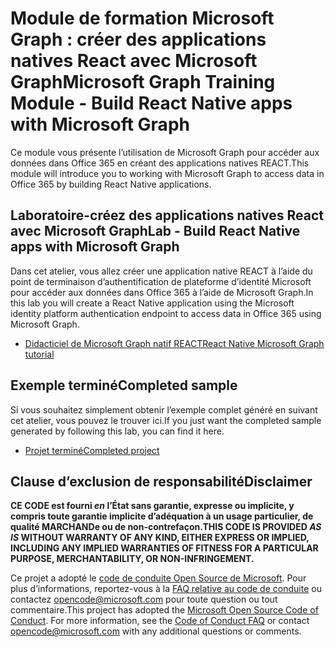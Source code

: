 # <a name="microsoft-graph-training-module---build-react-native-apps-with-microsoft-graph"></a><span data-ttu-id="36e67-101">Module de formation Microsoft Graph : créer des applications natives React avec Microsoft Graph</span><span class="sxs-lookup"><span data-stu-id="36e67-101">Microsoft Graph Training Module - Build React Native apps with Microsoft Graph</span></span>

<span data-ttu-id="36e67-102">Ce module vous présente l’utilisation de Microsoft Graph pour accéder aux données dans Office 365 en créant des applications natives REACT.</span><span class="sxs-lookup"><span data-stu-id="36e67-102">This module will introduce you to working with Microsoft Graph to access data in Office 365 by building React Native applications.</span></span>

## <a name="lab---build-react-native-apps-with-microsoft-graph"></a><span data-ttu-id="36e67-103">Laboratoire-créez des applications natives React avec Microsoft Graph</span><span class="sxs-lookup"><span data-stu-id="36e67-103">Lab - Build React Native apps with Microsoft Graph</span></span>

<span data-ttu-id="36e67-104">Dans cet atelier, vous allez créer une application native REACT à l’aide du point de terminaison d’authentification de plateforme d’identité Microsoft pour accéder aux données dans Office 365 à l’aide de Microsoft Graph.</span><span class="sxs-lookup"><span data-stu-id="36e67-104">In this lab you will create a React Native application using the Microsoft identity platform authentication endpoint to access data in Office 365 using Microsoft Graph.</span></span>

- [<span data-ttu-id="36e67-105">Didacticiel de Microsoft Graph natif REACT</span><span class="sxs-lookup"><span data-stu-id="36e67-105">React Native Microsoft Graph tutorial</span></span>](https://docs.microsoft.com/graph/tutorials/react-native)

## <a name="completed-sample"></a><span data-ttu-id="36e67-106">Exemple terminé</span><span class="sxs-lookup"><span data-stu-id="36e67-106">Completed sample</span></span>

<span data-ttu-id="36e67-107">Si vous souhaitez simplement obtenir l’exemple complet généré en suivant cet atelier, vous pouvez le trouver ici.</span><span class="sxs-lookup"><span data-stu-id="36e67-107">If you just want the completed sample generated by following this lab, you can find it here.</span></span>

- [<span data-ttu-id="36e67-108">Projet terminé</span><span class="sxs-lookup"><span data-stu-id="36e67-108">Completed project</span></span>](./demo)

## <a name="disclaimer"></a><span data-ttu-id="36e67-109">Clause d’exclusion de responsabilité</span><span class="sxs-lookup"><span data-stu-id="36e67-109">Disclaimer</span></span>

<span data-ttu-id="36e67-110">**CE CODE est fourni *en* l’État sans garantie, expresse ou implicite, y compris toute garantie implicite d’adéquation à un usage particulier, de qualité MARCHANDe ou de non-contrefaçon.**</span><span class="sxs-lookup"><span data-stu-id="36e67-110">**THIS CODE IS PROVIDED *AS IS* WITHOUT WARRANTY OF ANY KIND, EITHER EXPRESS OR IMPLIED, INCLUDING ANY IMPLIED WARRANTIES OF FITNESS FOR A PARTICULAR PURPOSE, MERCHANTABILITY, OR NON-INFRINGEMENT.**</span></span>

<span data-ttu-id="36e67-p101">Ce projet a adopté le [code de conduite Open Source de Microsoft](https://opensource.microsoft.com/codeofconduct/). Pour plus d’informations, reportez-vous à la [FAQ relative au code de conduite](https://opensource.microsoft.com/codeofconduct/faq/) ou contactez [opencode@microsoft.com](mailto:opencode@microsoft.com) pour toute question ou tout commentaire.</span><span class="sxs-lookup"><span data-stu-id="36e67-p101">This project has adopted the [Microsoft Open Source Code of Conduct](https://opensource.microsoft.com/codeofconduct/). For more information, see the [Code of Conduct FAQ](https://opensource.microsoft.com/codeofconduct/faq/) or contact [opencode@microsoft.com](mailto:opencode@microsoft.com) with any additional questions or comments.</span></span>
